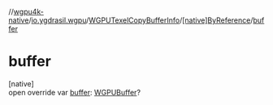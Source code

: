 //[wgpu4k-native](../../../../index.md)/[io.ygdrasil.wgpu](../../index.md)/[WGPUTexelCopyBufferInfo](../index.md)/[[native]ByReference](index.md)/[buffer](buffer.md)

# buffer

[native]\
open override var [buffer](buffer.md): [WGPUBuffer](../../-w-g-p-u-buffer/index.md)?